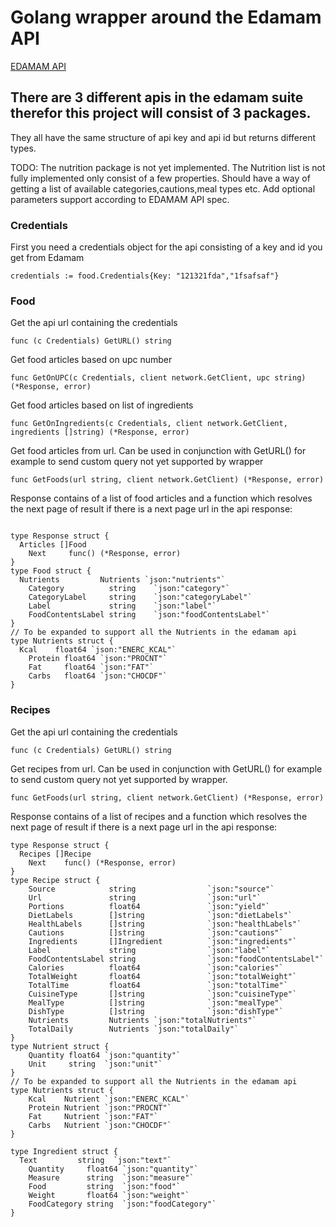 # Golang wrapper around the Edamam API
[EDAMAM API](https://developer.edamam.com/)

## There are 3 different apis in the edamam suite therefor this project will consist of 3 packages.
They all have the same structure of api key and api id but returns different types.

TODO:
The nutrition package is not yet implemented.
The Nutrition list is not fully implemented only consist of a few properties.
Should have a way of getting a list of available categories,cautions,meal types etc.
Add optional parameters support according to EDAMAM API spec. 

### Credentials

First you need a credentials object for the api consisting of a key and id you get from Edamam
``` 
credentials := food.Credentials{Key: "121321fda","1fsafsaf"}

```

### Food
Get the api url containing the credentials
```
func (c Credentials) GetURL() string 
```

Get food articles based on upc number
```
func GetOnUPC(c Credentials, client network.GetClient, upc string) (*Response, error) 
```

Get food articles based on list of ingredients
```
func GetOnIngredients(c Credentials, client network.GetClient, ingredients []string) (*Response, error)
```

Get food articles from url. Can be used in  conjunction with GetURL() for example to send custom query not yet supported by wrapper
```
func GetFoods(url string, client network.GetClient) (*Response, error) 
```

Response contains of a list of food articles and a function which resolves the next page of result if there is a next page url in the api response:
```

type Response struct {
  Articles []Food
    Next     func() (*Response, error)
}
type Food struct {
  Nutrients         Nutrients `json:"nutrients"`
    Category          string    `json:"category"`
    CategoryLabel     string    `json:"categoryLabel"`
    Label             string    `json:"label"`
    FoodContentsLabel string    `json:"foodContentsLabel"`
}
// To be expanded to support all the Nutrients in the edamam api
type Nutrients struct {
  Kcal    float64 `json:"ENERC_KCAL"`
    Protein float64 `json:"PROCNT"`
    Fat     float64 `json:"FAT"`
    Carbs   float64 `json:"CHOCDF"`
}

```



### Recipes
Get the api url containing the credentials
```
func (c Credentials) GetURL() string 
```


Get recipes from url. Can be used in  conjunction with GetURL() for example to send custom query not yet supported by wrapper.
```
func GetFoods(url string, client network.GetClient) (*Response, error) 
```

Response contains of a list of recipes and a function which resolves the next page of result if there is a next page url in the api response:
```
type Response struct {
  Recipes []Recipe
    Next    func() (*Response, error)
}
type Recipe struct {
	Source            string                `json:"source"`
	Url               string                `json:"url"`
	Portions          float64               `json:"yield"`
	DietLabels        []string              `json:"dietLabels"`
	HealthLabels      []string              `json:"healthLabels"`
	Cautions          []string              `json:"cautions"`
	Ingredients       []Ingredient          `json:"ingredients"`
	Label             string                `json:"label"`
	FoodContentsLabel string                `json:"foodContentsLabel"`
	Calories          float64               `json:"calories"`
	TotalWeight       float64               `json:"totalWeight"`
	TotalTime         float64               `json:"totalTime"`
	CuisineType       []string              `json:"cuisineType"`
	MealType          []string              `json:"mealType"`
	DishType          []string              `json:"dishType"`
	Nutrients         Nutrients `json:"totalNutrients"`
	TotalDaily        Nutrients `json:"totalDaily"`
}
type Nutrient struct {
	Quantity float64 `json:"quantity"`
	Unit     string  `json:"unit"`
}
// To be expanded to support all the Nutrients in the edamam api
type Nutrients struct {
	Kcal    Nutrient `json:"ENERC_KCAL"`
	Protein Nutrient `json:"PROCNT"`
	Fat     Nutrient `json:"FAT"`
	Carbs   Nutrient `json:"CHOCDF"`
}

type Ingredient struct {
  Text         string  `json:"text"`
    Quantity     float64 `json:"quantity"`
    Measure      string  `json:"measure"`
    Food         string  `json:"food"`
    Weight       float64 `json:"weight"`
    FoodCategory string  `json:"foodCategory"`
}
```
